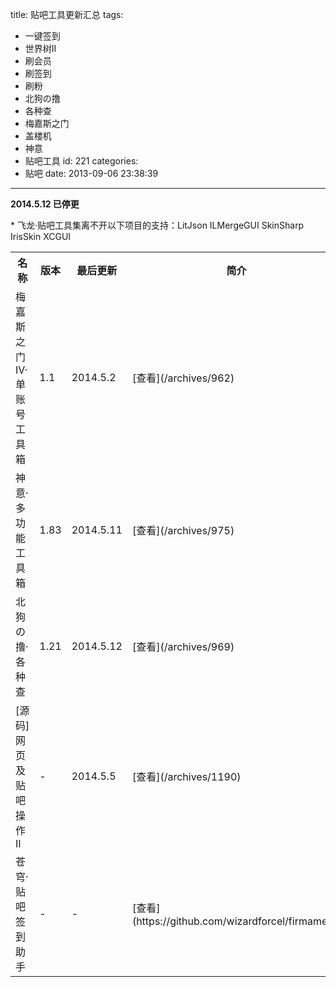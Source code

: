 title: 贴吧工具更新汇总
tags:
  - 一键签到
  - 世界树II
  - 刷会员
  - 刷签到
  - 刷粉
  - 北狗の撸
  - 各种查
  - 梅嘉斯之门
  - 盖楼机
  - 神意
  - 贴吧工具
id: 221
categories:
  - 贴吧
date: 2013-09-06 23:38:39
---

<style>
br {
  display: none;
}
</style>

**2014.5.12 已停更**

* 飞龙·贴吧工具集离不开以下项目的支持：LitJson ILMergeGUI SkinSharp IrisSkin XCGUI

<table>
<tbody>
<tr>
<th>名称</th>
<th>版本</th>
<th>最后更新</th>
<th>简介</th>
<th>下载</th>
</tr>
<tr>
<td>梅嘉斯之门IV·单账号工具箱</td>
<td>1.1</td>
<td>2014.5.2</td>
<td>[查看](/archives/962)</td>
<td>[点击下载](http://pan.baidu.com/s/1dDjCErf)</td>
</tr>
<tr>
<td>神意·多功能工具箱</td>
<td>1.83</td>
<td>2014.5.11</td>
<td>[查看](/archives/975)</td>
<td>[点击下载](http://pan.baidu.com/s/1i35jlTN)</td>
</tr>
<tr>
<td>北狗の撸·各种查</td>
<td>1.21</td>
<td>2014.5.12</td>
<td>[查看](/archives/969)</td>
<td>[点击下载](http://pan.baidu.com/s/1sjDGxB3)</td>
</tr>
<tr>
<td>[源码]网页及贴吧操作II</td>
<td>-</td>
<td>2014.5.5</td>
<td>[查看](/archives/1190)</td>
<td>[点击下载](https://github.com/wizardforcel/FlygonTiebaUtil/zipball/master)</td>
</tr>
<tr>
<td>苍穹·贴吧签到助手</td>
<td>-</td>
<td>-</td>
<td>[查看](https://github.com/wizardforcel/firmament)</td>
<td>[点击下载](https://github.com/wizardforcel/firmament/zipball/master)</td>
</tr>
</tbody>
</table>